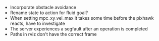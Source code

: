- Incorporate obstacle avoidance 
- Rename state to action for fluid goal?
- When setting mpc_xy_vel_max it takes some time before the pixhawk reacts, have to investigate
- The server experiences a segfault after an operation is completed
- Paths in rviz don't have the correct frame